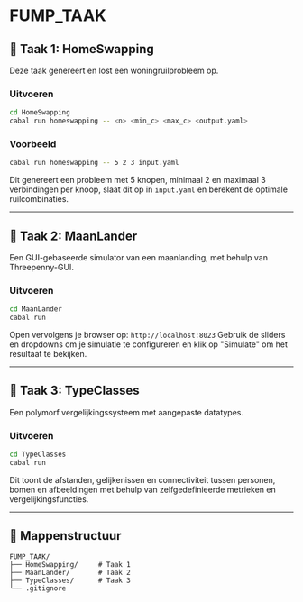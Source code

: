 # FUMP_TAAK
## 🏡 Taak 1: HomeSwapping

Deze taak genereert en lost een woningruilprobleem op.

### Uitvoeren

```bash
cd HomeSwapping
cabal run homeswapping -- <n> <min_c> <max_c> <output.yaml>
````

### Voorbeeld

```bash
cabal run homeswapping -- 5 2 3 input.yaml
```

Dit genereert een probleem met 5 knopen, minimaal 2 en maximaal 3 verbindingen per knoop, slaat dit op in `input.yaml` en berekent de optimale ruilcombinaties.

---

## 🌙 Taak 2: MaanLander

Een GUI-gebaseerde simulator van een maanlanding, met behulp van Threepenny-GUI.

### Uitvoeren

```bash
cd MaanLander
cabal run
```

Open vervolgens je browser op:
`http://localhost:8023`
Gebruik de sliders en dropdowns om je simulatie te configureren en klik op "Simulate" om het resultaat te bekijken.

---

## 🧠 Taak 3: TypeClasses

Een polymorf vergelijkingssysteem met aangepaste datatypes.

### Uitvoeren

```bash
cd TypeClasses
cabal run
```

Dit toont de afstanden, gelijkenissen en connectiviteit tussen personen, bomen en afbeeldingen met behulp van zelfgedefinieerde metrieken en vergelijkingsfuncties.

---

## 📁 Mappenstructuur

```
FUMP_TAAK/
├── HomeSwapping/     # Taak 1
├── MaanLander/       # Taak 2
├── TypeClasses/      # Taak 3
└── .gitignore
```
